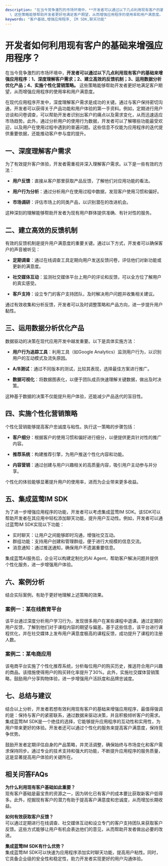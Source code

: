 ```yaml
---
description: "在当今竞争激烈的市场环境中，**开发者可以通过以下几点利用现有客户的基础来增强应用程序：1、深度理解客户需求；2、建立高效的反馈机制；3、运用数据分析优化产品；4、实施个性化营销策略。**\
  \ 这些策略能够帮助开发者更好地满足客户期望，从而增强应用程序的使用率和用户满意度。"
keywords: "客户基础,增强应用程序, IM SDK,聊天功能"
---
```

# 开发者如何利用现有客户的基础来增强应用程序？

在当今竞争激烈的市场环境中，**开发者可以通过以下几点利用现有客户的基础来增强应用程序：1、深度理解客户需求；2、建立高效的反馈机制；3、运用数据分析优化产品；4、实施个性化营销策略。** 这些策略能够帮助开发者更好地满足客户期望，从而增强应用程序的使用率和用户满意度。

在现代应用程序开发中，深度理解客户需求是成功的关键。通过与客户保持密切沟通，开发者可以获得关于产品功能和用户体验的第一手资料。例如，定期进行用户访谈和问卷调查，可以帮助开发者识别出客户的痛点以及需求变化，从而迅速适应市场趋势。此外，通过分析用户的使用行为数据，开发者可以了解哪些功能最受欢迎，以及用户在使用过程中遇到的普遍问题。这些信息不仅能为应用程序的迭代提供重要依据，还能推动客户参与度的提升。

## 一、深度理解客户需求

为了有效提升客户体验，开发者需重视并深入理解客户需求。以下是一些有效的方法：

- **用户反馈**：直接从客户那里获取产品反馈，了解他们对应用功能的看法。
  
- **用户行为分析**：通过分析用户在使用过程中数据，发现客户使用习惯和偏好。
  
- **市场调研**：评估市场上的同类产品，以识别潜在的改进机会。

这种深刻的理解能够帮助开发者为现有用户群体提供准确、有针对性的服务。

## 二、建立高效的反馈机制

有效的反馈机制是提升用户满意度的重要关键。通过以下方式，开发者可以确保客户的声音被听见：

- **定期调查**：通过在线调查工具定期向用户发送反馈问卷，评估他们对新功能或更新的满意度。

- **社交媒体互动**：监测社交媒体平台上用户的评论和反馈，可以全方位了解用户的真实感受。

- **客戶支持**：设立专门的客户支持团队，及时解决用户问题并收集相关建议。

通过有效收集和分析反馈，开发者可以及时调整策略和产品方向，进一步提升用户黏性。

## 三、运用数据分析优化产品

数据驱动的决策在现代应用开发中越发重要。以下是具体实施方法：

- **用户行为追踪工具**：利用工具（如Google Analytics）监测用户行为，以识别用户的互动模式及流失原因。

- **A/B测试**：通过不同版本的测试，比较其表现，选择最佳方案进行推广。

- **数据可视化**：将数据图表化，以便于团队成员快速理解关键数据，做出及时决策。

这种基于数据的决策不仅能提升用户体验，还能减少产品迭代的盲目性。

## 四、实施个性化营销策略

个性化营销能够提高客户忠诚度与粘性。执行这一策略的步骤包括：

- **客户细分**：根据客户的使用习惯和偏好进行细分，以便提供更具针对性的推广内容。

- **推荐系统**：构建推荐引擎，为用户推送个性化内容和功能。

- **内容营销**：通过创建与用户兴趣相关的高质量内容，吸引用户主动参与并分享。

个性化的体验能够显著提升用户的使用率，进而为企业带来更多收益。

## 五、集成蓝莺IM SDK

为了进一步增强应用程序的功能，开发者可以考虑集成蓝莺IM SDK。该SDK可以帮助开发者在其应用中轻松添加聊天功能，提升用户互动性。例如，开发者可以通过蓝莺IM SDK实现以下功能：

- 实时聊天：让用户之间能够即时沟通，增强社交互动。
- 群组功能：支持用户创建和管理群组，便于进行大规模的信息交流。
- 消息通知：通过推送通知，确保用户不遗漏重要信息。

集成蓝莺AI服务后，企业可以构建定制化的AI Agent，帮助客户解决问题并提供个性化服务，进一步增强用户体验。

## 六、案例分析

结合实际案例，有助于更好地理解上述策略的效果。

### 案例一：某在线教育平台

该平台通过深度分析用户学习行为，发现很多用户在某些课程中退课。通过定期的用户反馈，了解到他们对于课程内容的期望与偏差。基于这些信息，该平台进行课程优化，并在社交媒体上发布用户满意度极高的课程反馈，成功提升了课程的注册人数。

### 案例二：某电商应用

该电商平台实施了个性化推荐系统，分析每位用户的购买历史，推送符合用户兴趣的商品。该措施使得用户的购买转化率提升了30%。此外，实施社交媒体营销策略，鼓励用户分享购物体验，进一步增强用户活跃度和品牌忠诚度。

## 七、总结与建议

结合以上分析，开发者若想有效利用现有客户的基础来增强应用程序，最值得强调的是：保持与客户的紧密联系，通过数据来驱动决策，并且积极倾听客户的需求。集成蓝莺IM SDK是一个绝佳的选择，它能够提升应用程序的互动性和实用性，为用户带来更好的体验。开发者还可以通过个性化的服务来提高客户满意度，保持竞争优势。

鼓励开发者定期评估自身的产品策略，并灵活调整，确保始终与市场变化和客户需求保持同步。通过专业的技术支持和强大的功能，不断提升应用程序的服务质量，这是显著提高用户体验的关键所在。

## 相关问答FAQs

**为什么利用现有客户基础如此重要？**  
现有客户基础是最宝贵的资源之一，因为转化已有客户的成本要比获取新客户低得多。此外，挖掘现有客户的潜力有助于提高客户满意度和忠诚度，从而增加长期收益。

**如何有效获取客户反馈？**  
可以通过定期进行在线调查、社交媒体互动和设立专门的客户支持团队来获取客户反馈。这些方式能够让用户有机会表达他们的意见，从而帮助开发者做出必要的改进。

**集成蓝莺IM SDK有什么优势？**  
集成蓝莺IM SDK可以快速为应用程序添加实时聊天功能，提高用户粘性。同时，它具备企业级的安全性和稳定性，助力开发者实现更好的用户沟通体验。
